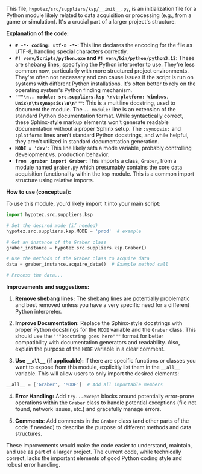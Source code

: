 This file, `hypotez/src/suppliers/ksp/__init__.py`, is an initialization file for a Python module likely related to data acquisition or processing (e.g., from a game or simulation).  It's a crucial part of a larger project's structure.

**Explanation of the code:**

* **`# -*- coding: utf-8 -*-`**: This line declares the encoding for the file as UTF-8, handling special characters correctly.
* **`#! venv/Scripts/python.exe` and `#! venv/bin/python/python3.12`**: These are shebang lines, specifying the Python interpreter to use.  They're less common now, particularly with more structured project environments.  They're often not necessary and can cause issues if the script is run on systems with different Python installations. It's often better to rely on the operating system's Python finding mechanism.
* **`"""\n.. module: src.suppliers.ksp \n\t:platform: Windows, Unix\n\t:synopsis:\n\n"""`**: This is a multiline docstring, used to document the module.  The `.. module:` line is an extension of the standard Python documentation format. While syntactically correct, these Sphinx-style markup elements won't generate readable documentation without a proper Sphinx setup.   The `:synopsis:` and `:platform:` lines aren't standard Python docstrings, and while helpful, they aren't utilized in standard documentation generation.
* **`MODE = 'dev'`**: This line likely sets a mode variable, probably controlling development vs. production behavior.
* **`from .graber import Graber`**: This imports a class, `Graber`, from a module named `graber.py` which presumably contains the core data acquisition functionality within the `ksp` module. This is a common import structure using relative imports.


**How to use (conceptual):**

To use this module, you'd likely import it into your main script:

```python
import hypotez.src.suppliers.ksp

# Set the desired mode (if needed)
hypotez.src.suppliers.ksp.MODE = 'prod'  # example

# Get an instance of the Graber class
graber_instance = hypotez.src.suppliers.ksp.Graber()

# Use the methods of the Graber class to acquire data
data = graber_instance.acquire_data()  # Example method call

# Process the data...
```

**Improvements and suggestions:**

1. **Remove shebang lines:** The shebang lines are potentially problematic and best removed unless you have a very specific need for a different Python interpreter.

2. **Improve Documentation:**  Replace the Sphinx-style docstrings with proper Python docstrings for the `MODE` variable and the `Graber` class. This should use the `"""Docstring goes here"""` format for better compatibility with documentation generators and readability. Also, explain the purpose of the `MODE` variable in a clear comment.

3. **Use `__all__` (if applicable):** If there are specific functions or classes you want to expose from this module, explicitly list them in the `__all__` variable. This will allow users to only import the desired elements:

```python
__all__ = ['Graber', 'MODE']  # Add all importable members
```

4. **Error Handling:** Add `try...except` blocks around potentially error-prone operations within the `Graber` class to handle potential exceptions (file not found, network issues, etc.) and gracefully manage errors.

5. **Comments**: Add comments in the `Graber` class (and other parts of the code if needed) to describe the purpose of different methods and data structures.

These improvements would make the code easier to understand, maintain, and use as part of a larger project.  The current code, while technically correct, lacks the important elements of good Python coding style and robust error handling.